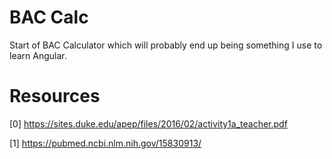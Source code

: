 # BAC Calc

Start of BAC Calculator which will probably end up being something I use to learn Angular. 

# Resources

[0] https://sites.duke.edu/apep/files/2016/02/activity1a_teacher.pdf

[1] https://pubmed.ncbi.nlm.nih.gov/15830913/


